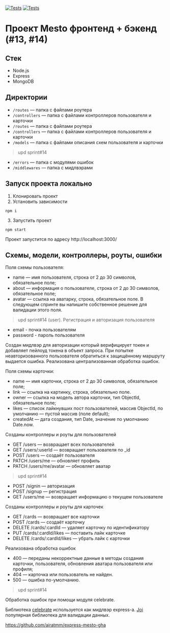 [![Tests](https://github.com/airatmm/express-mesto-gha/actions/workflows/tests-13-sprint.yml/badge.svg)](https://github.com/airatmm/express-mesto-gha/actions/workflows/tests-13-sprint.yml) [![Tests](https://github.com/airatmm/express-mesto-gha/actions/workflows/tests-14-sprint.yml/badge.svg)](https://github.com/airatmm/express-mesto-gha/actions/workflows/tests-14-sprint.yml)

# Проект Mesto фронтенд + бэкенд (#13, #14)

## Стек

* Node.js
* Express
* MongoDB

## Директории

* `/routes` — папка с файлами роутера  
* `/controllers` — папка с файлами контроллеров пользователя и карточки   
* `/routes` — папка с файлами роутера
* `/controllers` — папка с файлами контроллеров пользователя и карточки
* `/models` — папка с файлами описания схем пользователя и карточки

> upd sprint#14

* `/errors` — папка с модулями ошибок
* `/middlewares` — папка с мидлвэрами
>

## Запуск проекта локально

1. Клонировать проект
2. Установить зависимости
```
npm i
```
3. Запустить проект
```
npm start
```
Проект запустится по адресу http://localhost:3000/

## Схемы, модели, контроллеры, роуты, ошибки
Поля схемы пользователя:

- name — имя пользователя, строка от 2 до 30 символов, обязательное поле;
- about — информация о пользователе, строка от 2 до 30 символов, обязательное поле;
- avatar — ссылка на аватарку, строка, обязательное поле. В следующем спринте вы напишите собственное решение для валидации этого поля.

> upd sprint#14 (user). Регистрация и авторизация пользователя
- email - почка пользователям
- password - пароль пользователя

Создан мидлвэр для авторизации который верифицирует токен и добавляет пейлоуд токена в объект запроса. При попытке неавторизованного пользователя обратиться к защищённому маршруту выдается ошибка. Реализована централизованная обработка ошибок.
>

Поля схемы карточки:

- name — имя карточки, строка от 2 до 30 символов, обязательное поле;
- link — ссылка на картинку, строка, обязательно поле.
- owner — ссылка на модель автора карточки, тип ObjectId, обязательное поле;
- likes — список лайкнувших пост пользователей, массив ObjectId, по умолчанию — пустой массив (поле default);
- createdAt — дата создания, тип Date, значение по умолчанию Date.now.

Созданы контроллеры и роуты для пользователей

- GET /users — возвращает всех пользователей
- GET /users/:userId — возвращает пользователя по \_id
- POST /users — создаёт пользователя
- PATCH /users/me — обновляет профиль
- PATCH /users/me/avatar — обновляет аватар

> upd sprint#14
- POST /signin — авторизация
- POST /signup — регистрация
- GET /users/me — возвращает информацию о текущем пользователе
>
Созданы контроллеры и роуты для карточек

- GET /cards — возвращает все карточки
- POST /cards — создаёт карточку
- DELETE /cards/:cardId — удаляет карточку по идентификатору
- PUT /cards/:cardId/likes — поставить лайк карточке
- DELETE /cards/:cardId/likes — убрать лайк с карточки

Реализована обработка ошибок

- 400 — переданы некорректные данные в методы создания карточки, пользователя, обновления аватара пользователя или профиля;
- 404 — карточка или пользователь не найден.
- 500 — ошибка по-умолчанию.

>upd sprint#14

Обработка ошибок при помощи модуля celebrate.

Библиотека [celebrate](https://www.npmjs.com/package/celebrate) используется как мидлвэр express-а. [Joi](https://github.com/sideway/joi/tree/master) популярная библиотека для валидации данных.
>

https://github.com/airatmm/express-mesto-gha
